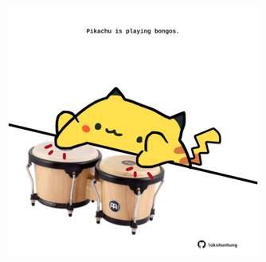<!-- built at 10/09/2025, 02:23:49 UTC -->
<p align="center">
  <img width="500" height="500" src="./ReadmeImage.svg">
</p>
